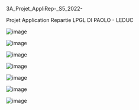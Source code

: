 3A_Projet_AppliRep-_S5_2022-

Projet Application Repartie LPGL DI PAOLO - LEDUC

![image](https://user-images.githubusercontent.com/73029436/227964566-b5070f2a-b0f3-41de-9897-b8c639ab62eb.png)

![image](https://user-images.githubusercontent.com/73029436/227964599-57d2035e-2898-4477-b062-271ee94ee393.png)

![image](https://user-images.githubusercontent.com/73029436/227964618-331291de-7224-4ee4-96f8-f92d4845c0f4.png)

![image](https://user-images.githubusercontent.com/73029436/227964650-cc31ce27-305d-4141-839b-3a799ed2026f.png)

![image](https://user-images.githubusercontent.com/73029436/227964681-5786ffab-c2d4-4a84-a9c5-f9760904fad2.png)

![image](https://user-images.githubusercontent.com/73029436/227964726-e0970fa6-eb99-4b1c-8902-f142d236b380.png)

![image](https://user-images.githubusercontent.com/73029436/227964745-a49ed81d-16a8-4dd4-9bf8-cae382e6e7bb.png)
